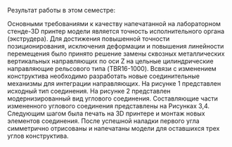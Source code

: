 Результат работы в этом семестре:

Основными требованиями к качеству напечатанной на лабораторном стенде-3D принтер модели является точность исполнительного органа (экструдера). Для достижения повышенной точности позиционирования, исключения деформации и повышения линейности перемещения было принято решение замены сквозных металлических вертикальных направляющих по оси Z на цельные цилиндрические направляющие рельсового типа (TBR16-1000). Всвязи с изменением конструктива необходимо разработать новые соединительные механизмы для интеграции направляющих. На рисунке 1 представлен исходный тип соединения. На рисунке 2 представлен модернизированный вид углового соединения. Составляющие части измененного углового соединения представлены на Рисунках 3,4. Следующим шагом была печать на 3D принтере и монтаж новых элементов соединения. После успешной наладки первого угла симметрично отрисованы и напечатаны модели для оставшихся трех углов конструктива.
